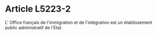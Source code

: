 # Article L5223-2

L' Office français de l'immigration et de l'intégration est un établissement public administratif de l'Etat.